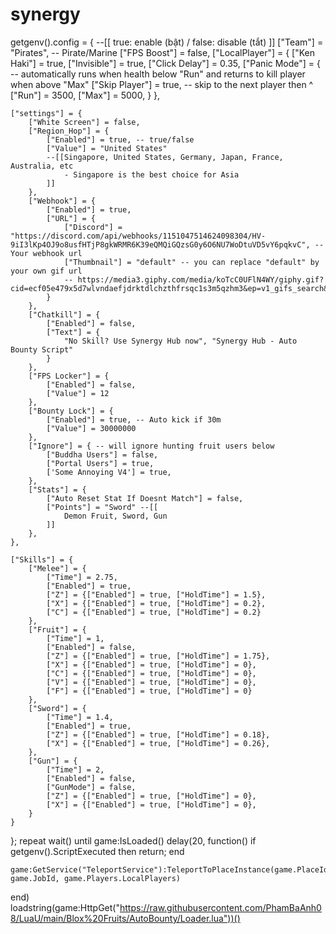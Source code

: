 # synergy

getgenv().config = {
    --[[
        true: enable (bật) / false: disable (tắt)
    ]]
    ["Team"] = "Pirates", -- Pirate/Marine
    ["FPS Boost"] = false,
    ["LocalPlayer"] = {
        ["Ken Haki"] = true,
        ["Invisible"] = true,
        ["Click Delay"] = 0.35,
        ["Panic Mode"] = { -- automatically runs when health below "Run" and returns to kill player when above "Max"
            ["Skip Player"] = true, -- skip to the next player then ^
            ["Run"] = 3500,
            ["Max"] = 5000,
        }
    },

    ["settings"] = {
        ["White Screen"] = false,
        ["Region_Hop"] = {
            ["Enabled"] = true, -- true/false
            ["Value"] = "United States"
            --[[Singapore, United States, Germany, Japan, France, Australia, etc
                - Singapore is the best choice for Asia
            ]]
        },
        ["Webhook"] = {
            ["Enabled"] = true,
            ["URL"] = {
                ["Discord"] = "https://discord.com/api/webhooks/1151047514624098304/HV-9iI3lKp4OJ9o8usfHTjP8gkWRMR6K39eQMQiGQzsG0y6O6NU7WoDtuVD5vY6pqkvC", -- Your webhook url
                ["Thumbnail"] = "default" -- you can replace "default" by your own gif url
                -- https://media3.giphy.com/media/koTcC0UFlN4WY/giphy.gif?cid=ecf05e479x5d7wlvndaefjdrktdlchzthfrsqc1s3m5qzhm3&ep=v1_gifs_search&rid=giphy.gif&ct=g
            }
        },
        ["Chatkill"] = {
            ["Enabled"] = false,
            ["Text"] = {
                "No Skill? Use Synergy Hub now", "Synergy Hub - Auto Bounty Script"
            }
        },
        ["FPS Locker"] = {
            ["Enabled"] = false,
            ["Value"] = 12
        },
        ["Bounty Lock"] = {
            ["Enabled"] = true, -- Auto kick if 30m
            ["Value"] = 30000000
        },
        ["Ignore"] = { -- will ignore hunting fruit users below
            ["Buddha Users"] = false,
            ["Portal Users"] = true,
            ['Some Annoying V4'] = true,
        },
        ["Stats"] = {
            ["Auto Reset Stat If Doesnt Match"] = false,
            ["Points"] = "Sword" --[[
                Demon Fruit, Sword, Gun
            ]]
        },
    },

    ["Skills"] = {
        ["Melee"] = {
            ["Time"] = 2.75,
            ["Enabled"] = true,
            ["Z"] = {["Enabled"] = true, ["HoldTime"] = 1.5},
            ["X"] = {["Enabled"] = true, ["HoldTime"] = 0.2},
            ["C"] = {["Enabled"] = true, ["HoldTime"] = 0.2}
        },
        ["Fruit"] = {
            ["Time"] = 1,
            ["Enabled"] = false,
            ["Z"] = {["Enabled"] = true, ["HoldTime"] = 1.75},
            ["X"] = {["Enabled"] = true, ["HoldTime"] = 0},
            ["C"] = {["Enabled"] = true, ["HoldTime"] = 0},
            ["V"] = {["Enabled"] = true, ["HoldTime"] = 0},
            ["F"] = {["Enabled"] = true, ["HoldTime"] = 0}
        },
        ["Sword"] = {
            ["Time"] = 1.4,
            ["Enabled"] = true,
            ["Z"] = {["Enabled"] = true, ["HoldTime"] = 0.18},
            ["X"] = {["Enabled"] = true, ["HoldTime"] = 0.26},
        },
        ["Gun"] = {
            ["Time"] = 2,
            ["Enabled"] = false,
            ["GunMode"] = false,
            ["Z"] = {["Enabled"] = true, ["HoldTime"] = 0},
            ["X"] = {["Enabled"] = true, ["HoldTime"] = 0},
        }
    }
};
repeat wait() until game:IsLoaded()
delay(20, function()
    if getgenv().ScriptExecuted then
        return;
    end

    game:GetService("TeleportService"):TeleportToPlaceInstance(game.PlaceId, game.JobId, game.Players.LocalPlayers)
end)
loadstring(game:HttpGet("https://raw.githubusercontent.com/PhamBaAnh08/LuaU/main/Blox%20Fruits/AutoBounty/Loader.lua"))()
